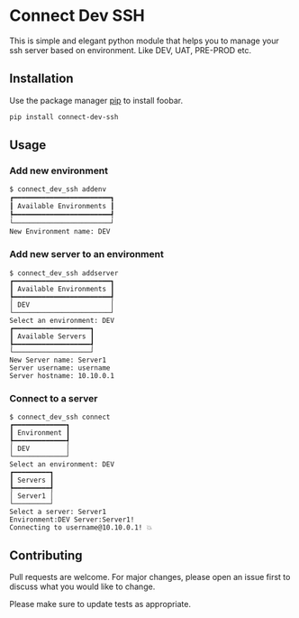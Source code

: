 # Connect Dev SSH

This is simple and elegant python module that helps you to manage your ssh server based on environment. Like DEV, UAT, PRE-PROD etc.

## Installation

Use the package manager [pip](https://pip.pypa.io/en/stable/) to install foobar.

```bash
pip install connect-dev-ssh
```

## Usage
### Add new environment

```bash
$ connect_dev_ssh addenv                       
┏━━━━━━━━━━━━━━━━━━━━━━━━┓
┃ Available Environments ┃
┡━━━━━━━━━━━━━━━━━━━━━━━━┩
└────────────────────────┘
New Environment name: DEV
```

### Add new server to an environment
```
$ connect_dev_ssh addserver
┏━━━━━━━━━━━━━━━━━━━━━━━━┓
┃ Available Environments ┃
┡━━━━━━━━━━━━━━━━━━━━━━━━┩
│ DEV                    │
└────────────────────────┘
Select an environment: DEV
┏━━━━━━━━━━━━━━━━━━━┓
┃ Available Servers ┃
┡━━━━━━━━━━━━━━━━━━━┩
└───────────────────┘
New Server name: Server1
Server username: username
Server hostname: 10.10.0.1
```

### Connect to a server
```
$ connect_dev_ssh connect  
┏━━━━━━━━━━━━━┓
┃ Environment ┃
┡━━━━━━━━━━━━━┩
│ DEV         │
└─────────────┘
Select an environment: DEV
┏━━━━━━━━━┓
┃ Servers ┃
┡━━━━━━━━━┩
│ Server1 │
└─────────┘
Select a server: Server1
Environment:DEV Server:Server1!
Connecting to username@10.10.0.1! 💥
```


## Contributing

Pull requests are welcome. For major changes, please open an issue first to discuss what you would like to change.

Please make sure to update tests as appropriate.
